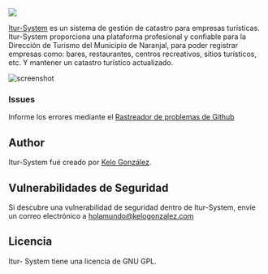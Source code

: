 <img src="https://naranjal.gob.ec/images/iturp.png">


[Itur-System](https://naranjal.gob.ec) es un sistema de gestión de catastro para empresas turísticas. Itur-System proporciona una plataforma profesional y confiable para la Dirección de Turismo del Municipio de Naranjal, para poder registrar empresas como: bares, restaurantes, centros recreativos, sitios turísticos, etc. Y mantener un catastro turístico actualizado.

![screenshot](https://tastyigniter.com/assets/ui/images/mockups/Menus.png)

### Issues
Informe los errores mediante el [Rastreador de problemas de Github](https://github.com/kelogonzalez/turismo/issues)

## Author
Itur-System fué creado por [Kelo González](http://kelogonzalez.com).

## Vulnerabilidades de Seguridad
Si descubre una vulnerabilidad de seguridad dentro de Itur-System, envíe un correo electrónico a holamundo@kelogonzalez.com

## Licencia
Itur- System tiene una licencia de GNU GPL.
